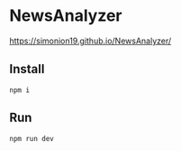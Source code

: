 # NewsAnalyzer

https://simonion19.github.io/NewsAnalyzer/

## Install

`npm i`

## Run

`npm run dev`